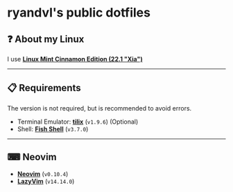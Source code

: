 # ryandvl's public dotfiles

## ❓ About my Linux
I use **[Linux Mint Cinnamon Edition (22.1 "Xia")](https://linuxmint.com/edition.php?id=319)**

---

## 📋 Requirements
The version is not required, but is recommended to avoid errors.

- Terminal Emulator: **[tilix](https://gnunn1.github.io/tilix-web/)** (`v1.9.6`) (Optional)
- Shell: **[Fish Shell](https://fishshell.com/)** (`v3.7.0`)

---

## ⌨ Neovim
- **[Neovim](https://neovim.io/)** (`v0.10.4`)
- **[LazyVim](https://www.lazyvim.org/)** (`v14.14.0`)
